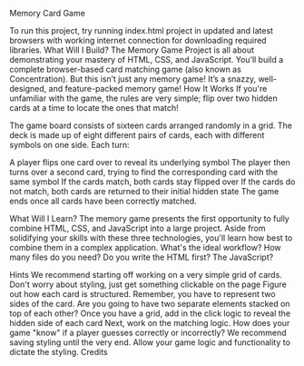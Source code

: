 Memory Card Game


To run this project, try running index.html project in updated and latest browsers with working internet connection for downloading required libraries.
What Will I Build?
The Memory Game Project is all about demonstrating your mastery of HTML, CSS, and JavaScript. You’ll build a complete browser-based card matching game (also known as Concentration). But this isn’t just any memory game! It’s a snazzy, well-designed, and feature-packed memory game!
How It Works
If you're unfamiliar with the game, the rules are very simple; flip over two hidden cards at a time to locate the ones that match!

The game board consists of sixteen cards arranged randomly in a grid. The deck is made up of eight different pairs of cards, each with different symbols on one side. Each turn:

A player flips one card over to reveal its underlying symbol
The player then turns over a second card, trying to find the corresponding card with the same symbol
If the cards match, both cards stay flipped over
If the cards do not match, both cards are returned to their initial hidden state
The game ends once all cards have been correctly matched.

What Will I Learn?
The memory game presents the first opportunity to fully combine HTML, CSS, and JavaScript into a large project. Aside from solidifying your skills with these three technologies, you'll learn how best to combine them in a complex application. What's the ideal workflow? How many files do you need? Do you write the HTML first? The JavaScript?

Hints
We recommend starting off working on a very simple grid of cards. Don't worry about styling, just get something clickable on the page
Figure out how each card is structured. Remember, you have to represent two sides of the card. Are you going to have two separate elements stacked on top of each other?
Once you have a grid, add in the click logic to reveal the hidden side of each card
Next, work on the matching logic. How does your game "know" if a player guesses correctly or incorrectly?
We recommend saving styling until the very end. Allow your game logic and functionality to dictate the styling.
Credits
